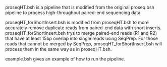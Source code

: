 proseqHT.bsh is a pipeline that is modified from the original proseq.bsh pipeline to process high-throughput paired-end sequencing data.

proseqHT_forShortInsert.bsh is modified from proseqHT.bsh to more accurately remove duplicate reads from paired-end data with short inserts. proseqHT_forShortInsert.bsh trys to merge paired-end reads (R1 and R2) that have at least 15bp overlap into single reads using SeqPrep. For those reads that cannot be merged by SeqPrep, proseqHT_forShortInsert.bsh will process them in the same way as in proseqHT.bsh.

example.bsh gives an example of how to run the pipeline.

